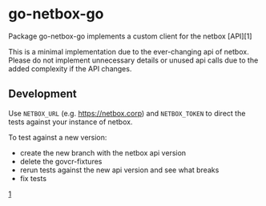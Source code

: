 go-netbox-go
============

Package go-netbox-go implements a custom client for the netbox [API][1] 

This is a minimal implementation due to the ever-changing api of netbox.
Please do not implement unnecessary details or unused api calls due to the added complexity if the API changes.

Development
-----------
Use `NETBOX_URL` (e.g. https://netbox.corp) and `NETBOX_TOKEN` to direct the tests against your instance of netbox.

To test against a new version:
- create the new branch with the netbox api version
- delete the govcr-fixtures
- rerun tests against the new api version and see what breaks
- fix tests



[1](https://netbox.readthedocs.io/en/stable/)